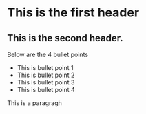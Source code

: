 # This is the first header
## This is the second header. 
Below are the 4 bullet points
- This is bullet point 1
- This is bullet point 2
- This is bullet point 3
- This is bullet point 4

This is a paragragh